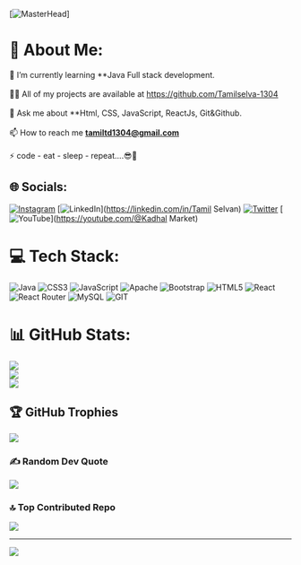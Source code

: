 [![MasterHead](https://www.optimalvirtualemployee.com/wp-content/uploads/2023/01/front-end-development.gif)]
# 💫 About Me:
🌱 I’m currently learning **Java Full stack development.<br><br>👨‍💻 All of my projects are available at https://github.com/Tamilselva-1304<br><br>💬 Ask me about **Html, CSS, JavaScript, ReactJs, Git&Github.<br><br>📫 How to reach me **tamiltd1304@gmail.com**<br><br>⚡ code - eat - sleep - repeat....😎🤏


## 🌐 Socials:
[![Instagram](https://img.shields.io/badge/Instagram-%23E4405F.svg?logo=Instagram&logoColor=white)](https://instagram.com/tamil_de_selva) [![LinkedIn](https://img.shields.io/badge/LinkedIn-%230077B5.svg?logo=linkedin&logoColor=white)](https://linkedin.com/in/Tamil Selvan) [![Twitter](https://img.shields.io/badge/Twitter-%231DA1F2.svg?logo=Twitter&logoColor=white)](https://twitter.com/Tamil_de_selva) [![YouTube](https://img.shields.io/badge/YouTube-%23FF0000.svg?logo=YouTube&logoColor=white)](https://youtube.com/@Kadhal Market) 

# 💻 Tech Stack:
![Java](https://img.shields.io/badge/java-%23ED8B00.svg?style=for-the-badge&logo=java&logoColor=white) ![CSS3](https://img.shields.io/badge/css3-%231572B6.svg?style=for-the-badge&logo=css3&logoColor=white) ![JavaScript](https://img.shields.io/badge/javascript-%23323330.svg?style=for-the-badge&logo=javascript&logoColor=%23F7DF1E) ![Apache](https://img.shields.io/badge/apache-%23D42029.svg?style=for-the-badge&logo=apache&logoColor=white) ![Bootstrap](https://img.shields.io/badge/bootstrap-%23563D7C.svg?style=for-the-badge&logo=bootstrap&logoColor=white) ![HTML5](https://img.shields.io/badge/html5-%23E34F26.svg?style=for-the-badge&logo=html5&logoColor=white) ![React](https://img.shields.io/badge/react-%2320232a.svg?style=for-the-badge&logo=react&logoColor=%2361DAFB) ![React Router](https://img.shields.io/badge/React_Router-CA4245?style=for-the-badge&logo=react-router&logoColor=white) ![MySQL](https://img.shields.io/badge/mysql-%2300f.svg?style=for-the-badge&logo=mysql&logoColor=white) ![GIT](https://img.shields.io/badge/Git-fc6d26?style=for-the-badge&logo=git&logoColor=white)
# 📊 GitHub Stats:
![](https://github-readme-stats.vercel.app/api?username=Tamilselva-1304&theme=vision-friendly-dark&hide_border=true&include_all_commits=false&count_private=false)<br/>
![](https://github-readme-streak-stats.herokuapp.com/?user=Tamilselva-1304&theme=vision-friendly-dark&hide_border=true)<br/>
![](https://github-readme-stats.vercel.app/api/top-langs/?username=Tamilselva-1304&theme=vision-friendly-dark&hide_border=true&include_all_commits=false&count_private=false&layout=compact)

## 🏆 GitHub Trophies
![](https://github-profile-trophy.vercel.app/?username=Tamilselva-1304&theme=radical&no-frame=true&no-bg=true&margin-w=4)

### ✍️ Random Dev Quote
![](https://quotes-github-readme.vercel.app/api?type=vetical&theme=radical)

### 🔝 Top Contributed Repo
![](https://github-contributor-stats.vercel.app/api?username=Tamilselva-1304&limit=5&theme=oldie&combine_all_yearly_contributions=true)

---
[![](https://visitcount.itsvg.in/api?id=Tamilselva-1304&icon=0&color=10)](https://visitcount.itsvg.in)

<!-- Proudly created with GPRM ( https://gprm.itsvg.in ) -->
